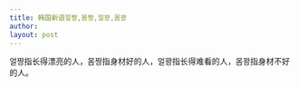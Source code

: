 ```yaml
---
title: 韩国新语얼짱,몸짱,얼꽝,몸꽝 
author:
layout: post
---
```

<p>얼짱指长得漂亮的人，몸짱指身材好的人，얼꽝指长得难看的人，몸꽝指身材不好的人。</p>
